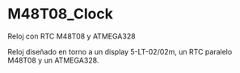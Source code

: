 # M48T08_Clock
Reloj con RTC M48T08 y ATMEGA328

Reloj diseñado en torno a un display 5-LT-02/02m, un RTC paralelo M48T08 y un ATMEGA328.
